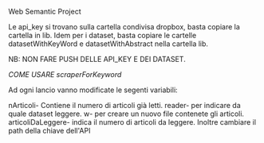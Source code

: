 Web Semantic Project

Le api_key si trovano sulla cartella condivisa dropbox, basta copiare la cartella in lib.
Idem per i dataset, basta copiare le cartelle datasetWithKeyWord e datasetWithAbstract nella cartella lib.

NB: NON FARE PUSH DELLE API_KEY E DEI DATASET.

*COME USARE scraperForKeyword*

Ad ogni lancio vanno modificate le segenti variabili:
   
   nArticoli- Contiene il numero di articoli già letti. 
   reader- per indicare da quale dataset leggere.
   w- per creare un nuovo file contenete gli articoli.
   articoliDaLeggere- indica il numero di articoli da leggere.
Inoltre cambiare il path della chiave dell'API
   
